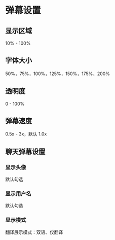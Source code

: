 # 弹幕设置

## 显示区域

10% - 100%

## 字体大小

50%，75%，100%，125%，150%，175%，200%

## 透明度

0 - 100%

## 弹幕速度

0.5x - 3x，默认 1.0x

## 聊天弹幕设置

### 显示头像

默认勾选

### 显示用户名

默认勾选

### 显示模式

翻译展示模式：双语、仅翻译
